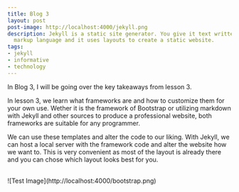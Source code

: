 ```yaml
---
title: Blog 3
layout: post
post-image: http://localhost:4000/jekyll.png
description: Jekyll is a static site generator. You give it text written in your favorite
  markup language and it uses layouts to create a static website.
tags:
- jekyll
- informative
- technology
---
```


In Blog 3, I will be going over the key takeaways from lesson 3. 

In lesson 3, we learn what frameworks are and how to customize them for your own use.
Wether it is the framework of Bootstrap or utilizing markdown with Jekyll and other sources to produce a professional website, both frameworks are suitable for any programmer. 

We can use these templates and alter the code to our liking. With Jekyll, we can host a local server with the framework code and alter the website how we want to. This is very convenient as most of the layout is already there and you can chose which layout looks best for you.

<br>
![Test Image](http://localhost:4000/bootstrap.png)